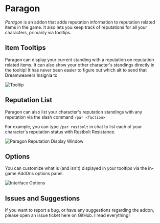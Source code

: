 # Paragon
*Paragon* is an addon that adds reputation information to reputation related items in the game. It also lets you keep track of reputations for all your characters, primarily via tooltips.

## Item Tooltips
Paragon can display your current standing with a reputation on reputation related items. It can also show your other character's standings directly in the tooltip! It has never been easier to figure out which alt to send that Dreamweavers Insignia to.

![Tooltip](https://i.imgur.com/VSbfQRy.png)

## Reputation List

Paragon can also list your character's reputation standings with any reputation via the slash command `/par <faction>`

For example, you can type `/par rustbolt` in chat to list each of your character's reputation status with Rustbolt Resistance.

![Paragon Reputation Display Window](https://i.imgur.com/e5z0PlV.png)

## Options

You can customize what is (and isn't) displayed in your tooltips via the in-game AddOns options panel.

![Interface Options](https://i.imgur.com/PJEYbOS.png)

## Issues and Suggestions

If you want to report a bug, or have any suggestions regarding the addon, please open an issue ticket here on GitHub. I read everything!
